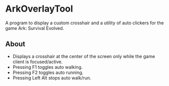 # ArkOverlayTool
A program to display a custom crosshair and a utility of auto clickers for the game Ark: Survival Evolved.

## About
- Displays a crosshair at the center of the screen only while the game client is focused/active.
- Pressing F1 toggles auto walking.
- Pressing F2 toggles auto running.
- Pressing Left Alt stops auto walk/run.
